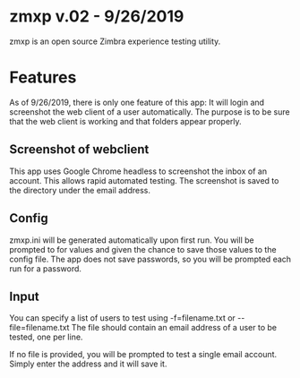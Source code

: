 # zmxp v.02 - 9/26/2019

zmxp is an open source Zimbra experience testing utility.


# Features

 As of 9/26/2019, there is only one feature of this app: It will login and screenshot the web client of a user automatically. The purpose is to be sure that the web client is working and that folders appear properly.

## Screenshot of webclient

This app uses Google Chrome headless to screenshot the inbox of an account. This allows rapid automated testing.
The screenshot is saved to the directory under the email address.

## Config

zmxp.ini will be generated automatically upon first run. You will be prompted to for values and given the chance to save those values to the config file.
The app does not save passwords, so you will be prompted each run for a password.

## Input

You can specify a list of users to test using -f=filename.txt or --file=filename.txt
The file should contain an email address of a user to be tested, one per line.

If no file is provided, you will be prompted to test a single email account. Simply enter the address and it will save it.
